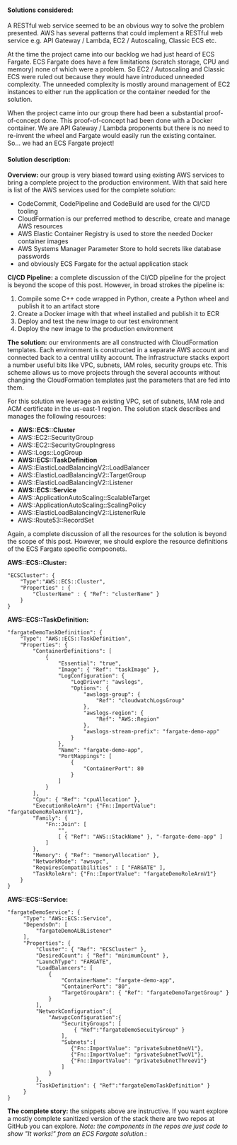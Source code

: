 #### Solutions considered:
A RESTful web service seemed to be an obvious way to solve the problem
presented. AWS has several patterns that could implement a RESTful
web service e.g. API Gateway / Lambda, EC2 / Autoscaling, Classic ECS etc.

At the time the project came into our backlog we had just heard of ECS Fargate. 
ECS Fargate does have a few limitations (scratch storage, CPU and memory) none of
which were a problem. So EC2 / Autoscaling and Classic ECS were ruled out because 
they would have introduced unneeded complexity. The unneeded complexity is mostly
around management of EC2 instances to either run the application or the container
needed for the solution.

When the project came into our group there had been a substantial proof-of-concept 
done. This proof-of-concept had been done with a Docker container. We are API Gateway /
Lambda proponents but there is no need to re-invent the wheel and Fargate would easily 
run the existing container. So... we had an ECS Fargate project!

#### Solution description:
**Overview:**
our group is very biased toward using existing AWS services to bring a complete project 
to the production environment. With that said here is list of the AWS services used for 
the complete solution:
* CodeCommit, CodePipeline and CodeBuild are used for the CI/CD tooling
* CloudFormation is our preferred method to describe, create and manage AWS resources
* AWS Elastic Container Registry is used to store the needed Docker container images
* AWS Systems Manager Parameter Store to hold secrets like database passwords
* and obviously ECS Fargate for the actual application stack

**CI/CD Pipeline:** 
a complete discussion of the CI/CD pipeline for the project is beyond the scope of this
post. However, in broad strokes the pipeline is:
1. Compile some C++ code wrapped in Python, create a Python wheel and publish it to an artifact store
2. Create a Docker image with that wheel installed and publish it to ECR
3. Deploy and test the new image to our test environment
4. Deploy the new image to the production environment

**The solution:**
our environments are all constructed with CloudFormation templates. Each environment is constructed
in a separate AWS account and connected back to a central utility account. The infrastructure stacks 
export a number useful bits like VPC, subnets, IAM roles, security groups etc. This scheme allows us
to move projects through the several accounts without changing the CloudFormation templates just the 
parameters that are fed into them.

For this solution we leverage an existing VPC, set of subnets, IAM role and ACM certificate in the
us-east-1 region. The solution stack describes and manages the following resources:
* **AWS::ECS::Cluster**
* AWS::EC2::SecurityGroup
* AWS::EC2::SecurityGroupIngress
* AWS::Logs::LogGroup
* **AWS::ECS::TaskDefinition**
* AWS::ElasticLoadBalancingV2::LoadBalancer
* AWS::ElasticLoadBalancingV2::TargetGroup
* AWS::ElasticLoadBalancingV2::Listener
* **AWS::ECS::Service**
* AWS::ApplicationAutoScaling::ScalableTarget
* AWS::ApplicationAutoScaling::ScalingPolicy
* AWS::ElasticLoadBalancingV2::ListenerRule
* AWS::Route53::RecordSet

Again, a complete discussion of all the resources for the solution is beyond the scope of this post. 
However, we should explore the resource definitions of the ECS Fargate specific compoonets.

**AWS::ECS::Cluster:**
```
"ECSCluster": {
    "Type":"AWS::ECS::Cluster",
    "Properties" : {
        "ClusterName" : { "Ref": "clusterName" }
    }
}
```

**AWS::ECS::TaskDefinition:**
```
"fargateDemoTaskDefinition": {
    "Type": "AWS::ECS::TaskDefinition",
    "Properties": {
        "ContainerDefinitions": [
            {
                "Essential": "true",
                "Image": { "Ref": "taskImage" },
                "LogConfiguration": {
                    "LogDriver": "awslogs",
                    "Options": {
                        "awslogs-group": {
                            "Ref": "cloudwatchLogsGroup"
                        },
                        "awslogs-region": {
                            "Ref": "AWS::Region"
                        },
                        "awslogs-stream-prefix": "fargate-demo-app"
                    }
                },
                "Name": "fargate-demo-app",
                "PortMappings": [
                    {
                        "ContainerPort": 80
                    }
                ]
            }
        ],
        "Cpu": { "Ref": "cpuAllocation" },
        "ExecutionRoleArn": {"Fn::ImportValue": "fargateDemoRoleArnV1"},
        "Family": {
            "Fn::Join": [
                "",
                [ { "Ref": "AWS::StackName" }, "-fargate-demo-app" ]
            ]
        },
        "Memory": { "Ref": "memoryAllocation" },
        "NetworkMode": "awsvpc",
        "RequiresCompatibilities" : [ "FARGATE" ],
        "TaskRoleArn": {"Fn::ImportValue": "fargateDemoRoleArnV1"}
    }
}
```

**AWS::ECS::Service:**
```
"fargateDemoService": {
     "Type": "AWS::ECS::Service",
     "DependsOn": [
         "fargateDemoALBListener"
     ],
     "Properties": {
         "Cluster": { "Ref": "ECSCluster" },
         "DesiredCount": { "Ref": "minimumCount" },
         "LaunchType": "FARGATE",
         "LoadBalancers": [
             {
                 "ContainerName": "fargate-demo-app",
                 "ContainerPort": "80",
                 "TargetGroupArn": { "Ref": "fargateDemoTargetGroup" }
             }
         ],
         "NetworkConfiguration":{
             "AwsvpcConfiguration":{
                 "SecurityGroups": [
                     { "Ref":"fargateDemoSecuityGroup" }
                 ],
                 "Subnets":[
                    {"Fn::ImportValue": "privateSubnetOneV1"},
                    {"Fn::ImportValue": "privateSubnetTwoV1"},
                    {"Fn::ImportValue": "privateSubnetThreeV1"}
                 ]
             }
         },
         "TaskDefinition": { "Ref":"fargateDemoTaskDefinition" }
     }
}
```

**The complete story:** the snippets above are instructive. If you
want explore a mostly complete sanitized version of the stack there are
two repos at GitHub you can explore. *Note: the components in the repos are
just code to show "It works!" from an ECS Fargate solution.*:

